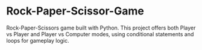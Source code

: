 # Rock-Paper-Scissor-Game
Rock-Paper-Scissors game built with Python. This project offers both Player vs Player and Player vs Computer modes, using conditional statements and loops for gameplay logic.
